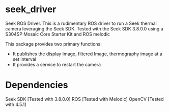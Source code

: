 # seek_driver
Seek ROS Driver. This is a rudimentary ROS driver to run a Seek thermal camera leveraging the Seek SDK.
Tested with the Seek SDK 3.8.0.0 using a S304SP Mosaic Core Starter Kit and ROS melodic

This package provides two primary functions:
- It publishes the display Image, filtered Image, thermography image at a set interval
- It provides a service to restart the camera

# Dependencies
Seek SDK [Tested with 3.8.0.0]
ROS [Tested with Melodic]
OpenCV [Tested with 4.5.1]

